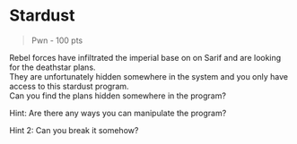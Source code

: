 # Stardust
> Pwn - 100 pts

Rebel forces have infiltrated the imperial base on on Sarif and are looking for the deathstar plans.  
They are unfortunately hidden somewhere in the system and you only have access to this stardust program.  
Can you find the plans hidden somewhere in the program?

Hint: Are there any ways you can manipulate the program?

Hint 2: Can you break it somehow?

